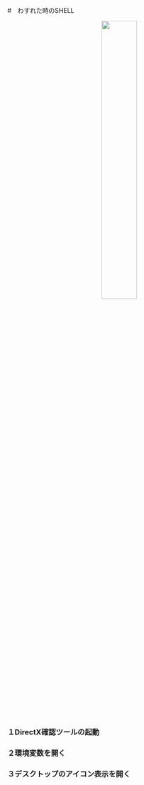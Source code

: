 #　わすれた時のSHELL

<center><img border="0" width="40%" height="40%" alt="" src="https://kanamesolutions.com/github_img/capture_06202022_040649.png"></center>

### １DirectX確認ツールの起動　

### ２環境変数を開く

### ３デスクトップのアイコン表示を開く
